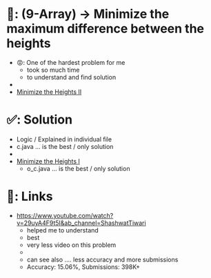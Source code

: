 # 📄: (9-Array) -> Minimize the maximum difference between the heights

- 😡: One of the hardest problem for me
  - took so much time
  - to understand and find solution
-
- [Minimize the Heights II](https://practice.geeksforgeeks.org/problems/minimize-the-heights3351/1)

# ✅: Solution

- Logic / Explained in individual file
- c.java ... is the best / only solution
-
- [Minimize the Heights I](https://practice.geeksforgeeks.org/problems/minimize-the-heights-i/1)
  - o_c.java ... is the best / only solution

# 🔗: Links

- https://www.youtube.com/watch?v=29uyA4F9t5I&ab_channel=ShashwatTiwari
  - helped me to understand
  - best
  - very less video on this problem
  -
  - can see also .... less accuracy and more submissions
  - Accuracy: 15.06%, Submissions: 398K+

<!--
- Leetcode Solution :- https://github.com/withrvr/Leetcode
  - easy :: 0._xyz
  - Medium :: 0._asdf -->

